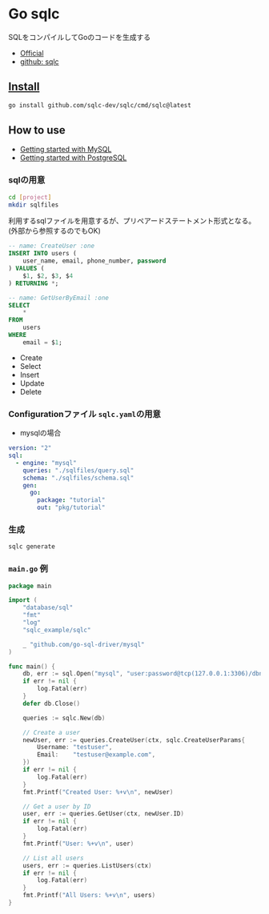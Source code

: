 # Go sqlc

SQLをコンパイルしてGoのコードを生成する

- [Official](https://sqlc.dev/)
- [github: sqlc](https://github.com/sqlc-dev/sqlc)

## [Install](https://docs.sqlc.dev/en/latest/overview/install.html)

```sh
go install github.com/sqlc-dev/sqlc/cmd/sqlc@latest
```

## How to use

- [Getting started with MySQL](https://docs.sqlc.dev/en/latest/tutorials/getting-started-mysql.html)
- [Getting started with PostgreSQL](https://docs.sqlc.dev/en/latest/tutorials/getting-started-postgresql.html)

### sqlの用意

```sh
cd [project]
mkdir sqlfiles
```

利用するsqlファイルを用意するが、プリペアードステートメント形式となる。(外部から参照するのでもOK)

```sql
-- name: CreateUser :one
INSERT INTO users (
    user_name, email, phone_number, password
) VALUES (
    $1, $2, $3, $4
) RETURNING *;

-- name: GetUserByEmail :one
SELECT
    *
FROM
    users
WHERE
    email = $1;

```

- Create
- Select
- Insert
- Update
- Delete

### Configurationファイル `sqlc.yaml`の用意

- mysqlの場合

```yaml
version: "2"
sql:
  - engine: "mysql"
    queries: "./sqlfiles/query.sql"
    schema: "./sqlfiles/schema.sql"
    gen:
      go:
        package: "tutorial"
        out: "pkg/tutorial"
```

### 生成

```sh
sqlc generate
```

### `main.go` 例

```go
package main

import (
    "database/sql"
    "fmt"
    "log"
    "sqlc_example/sqlc"

    _ "github.com/go-sql-driver/mysql"
)

func main() {
    db, err := sql.Open("mysql", "user:password@tcp(127.0.0.1:3306)/dbname")
    if err != nil {
        log.Fatal(err)
    }
    defer db.Close()

    queries := sqlc.New(db)

    // Create a user
    newUser, err := queries.CreateUser(ctx, sqlc.CreateUserParams{
        Username: "testuser",
        Email:    "testuser@example.com",
    })
    if err != nil {
        log.Fatal(err)
    }
    fmt.Printf("Created User: %+v\n", newUser)

    // Get a user by ID
    user, err := queries.GetUser(ctx, newUser.ID)
    if err != nil {
        log.Fatal(err)
    }
    fmt.Printf("User: %+v\n", user)

    // List all users
    users, err := queries.ListUsers(ctx)
    if err != nil {
        log.Fatal(err)
    }
    fmt.Printf("All Users: %+v\n", users)
}
```
